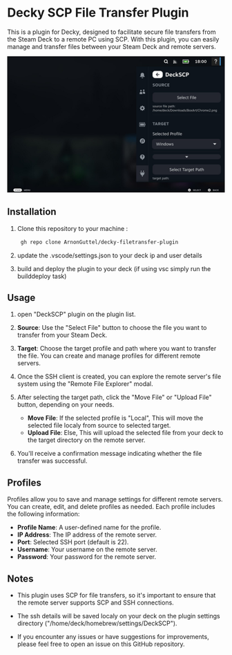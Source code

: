 # Decky SCP File Transfer Plugin

This is a plugin for Decky, designed to facilitate secure file transfers from the Steam Deck to a remote PC using SCP. With this plugin, you can easily manage and transfer files between your Steam Deck and remote servers.

![Decky-Recorder Example Screenshot](https://github.com/ArnonGuttel/decky-filetransfer-plugin/blob/main/deckSCP-screenshot.png)

## Installation

1. Clone this repository to your machine  :
	
   ```bash
	gh repo clone ArnonGuttel/decky-filetransfer-plugin
   ```

2. update the .vscode/settings.json to your deck ip and user details

3. build and deploy the plugin to your deck (if using vsc simply run the builddeploy task)

## Usage

1. open "DeckSCP" plugin on the plugin list.

2. **Source**: Use the "Select File" button to choose the file you want to transfer from your Steam Deck.

3. **Target**: Choose the target profile and path where you want to transfer the file. You can create and manage profiles for different remote servers.

4. Once the SSH client is created, you can explore the remote server's file system using the "Remote File Explorer" modal.

5. After selecting the target path, click the "Move File" or "Upload File" button, depending on your needs.

   - **Move File**: If the selected profile is "Local", This will move the selected file localy from source to selected target.
   - **Upload File**: Else, This will upload the selected file from your deck to the target directory on the remote server.

6. You'll receive a confirmation message indicating whether the file transfer was successful.

## Profiles

Profiles allow you to save and manage settings for different remote servers. You can create, edit, and delete profiles as needed. Each profile includes the following information:

- **Profile Name**: A user-defined name for the profile.
- **IP Address**: The IP address of the remote server.
- **Port**: Selected SSH port (default is 22).
- **Username**: Your username on the remote server.
- **Password**: Your password for the remote server.

## Notes

- This plugin uses SCP for file transfers, so it's important to ensure that the remote server supports SCP and SSH connections.

- The ssh details will be saved localy on your deck on the plugin settings directory ("/home/deck/homebrew/settings/DeckSCP").

- If you encounter any issues or have suggestions for improvements, please feel free to open an issue on this GitHub repository.
